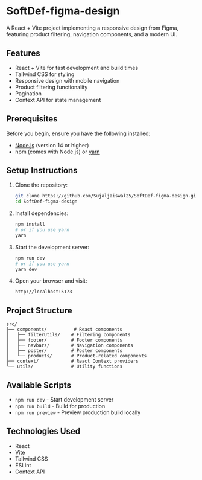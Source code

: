 # SoftDef-figma-design

A React + Vite project implementing a responsive design from Figma, featuring product filtering, navigation components, and a modern UI.

## Features

- React + Vite for fast development and build times
- Tailwind CSS for styling
- Responsive design with mobile navigation
- Product filtering functionality
- Pagination
- Context API for state management

## Prerequisites

Before you begin, ensure you have the following installed:

- [Node.js](https://nodejs.org/) (version 14 or higher)
- npm (comes with Node.js) or [yarn](https://yarnpkg.com/)

## Setup Instructions

1. Clone the repository:

   ```bash
   git clone https://github.com/Sujaljaiswal25/SoftDef-figma-design.git
   cd SoftDef-figma-design
   ```

2. Install dependencies:

   ```bash
   npm install
   # or if you use yarn
   yarn
   ```

3. Start the development server:

   ```bash
   npm run dev
   # or if you use yarn
   yarn dev
   ```

4. Open your browser and visit:
   ```
   http://localhost:5173
   ```

## Project Structure

```
src/
├── components/          # React components
│   ├── filterUtils/    # Filtering components
│   ├── footer/         # Footer components
│   ├── navbars/        # Navigation components
│   ├── poster/         # Poster components
│   └── products/       # Product-related components
├── context/            # React Context providers
└── utils/              # Utility functions
```

## Available Scripts

- `npm run dev` - Start development server
- `npm run build` - Build for production
- `npm run preview` - Preview production build locally

## Technologies Used

- React
- Vite
- Tailwind CSS
- ESLint
- Context API
